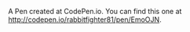 A Pen created at CodePen.io. You can find this one at http://codepen.io/rabbitfighter81/pen/EmoOJN.

 